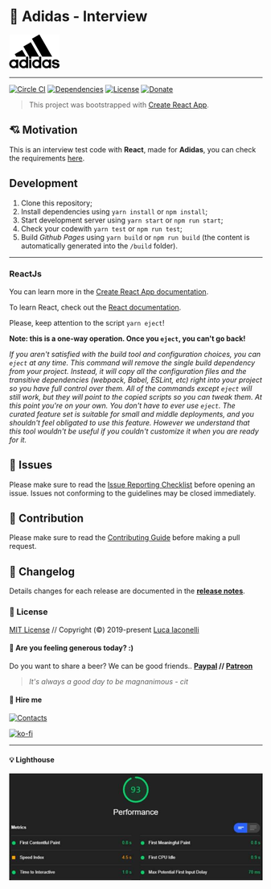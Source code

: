 # 🎉 Adidas - Interview

[![Adidas][adidas-src]][adidas-href]

___

[![Circle CI][circle-ci-src]][circle-ci-href]
[![Dependencies][dependencies-src]][dependencies-href]
[![License][license-src]][license-href]
[![Donate][donate-src]][donate-href]

[adidas-src]: ./public/imgs/logo.png
[adidas-href]: https://www.adidas.com/

[circle-ci-src]: https://img.shields.io/circleci/project/github/LuXDAmore/adidas-interview.svg?style=flat-square
[circle-ci-href]: https://circleci.com/gh/LuXDAmore/adidas-interview

[dependencies-src]: https://img.shields.io/badge/dependencies-up%20to%20date-brightgreen.svg?style=flat-square
[dependencies-href]: https://github.com/LuXDAmore/adidas-interview

[license-src]: https://img.shields.io/badge/license-MIT-brightgreen
[license-href]: https://github.com/LuXDAmore/adidas-interview

[donate-src]: https://img.shields.io/badge/paypal-donate-black.svg?style=flat-square
[donate-href]: https://www.paypal.com/paypalme2/luxdamore

> This project was bootstrapped with [Create React App](https://github.com/facebook/create-react-app).

## 💘 Motivation

This is an interview test code with **React**, made for **Adidas**, you can check the requirements [here](./public/requirements/REACT-Challenge-eCom.pdf).

## Development

1. Clone this repository;
2. Install dependencies using `yarn install` or `npm install`;
3. Start development server using `yarn start` or `npm run start`;
4. Check your codewith `yarn test` or `npm run test`;
5. Build *Github Pages* using `yarn build` or `npm run build` (the content is automatically generated into the `/build` folder).

___

### ReactJs

You can learn more in the [Create React App documentation](https://facebook.github.io/create-react-app/docs/getting-started).

To learn React, check out the [React documentation](https://reactjs.org/).

Please, keep attention to the script `yarn eject`!

**Note: this is a one-way operation. Once you `eject`, you can't go back!**

*If you aren't satisfied with the build tool and configuration choices, you can `eject` at any time. This command will remove the single build dependency from your project. Instead, it will copy all the configuration files and the transitive dependencies (webpack, Babel, ESLint, etc) right into your project so you have full control over them. All of the commands except `eject` will still work, but they will point to the copied scripts so you can tweak them. At this point you're on your own. You don't have to ever use `eject`. The curated feature set is suitable for small and middle deployments, and you shouldn't feel obligated to use this feature. However we understand that this tool wouldn't be useful if you couldn't customize it when you are ready for it.*

## 🐞 Issues

Please make sure to read the [Issue Reporting Checklist](/.github/ISSUE_TEMPLATE/bug_report.md) before opening an issue. Issues not conforming to the guidelines may be closed immediately.

## 👥 Contribution

Please make sure to read the [Contributing Guide](/.github/ISSUE_TEMPLATE/feature_request.md) before making a pull request.

## 📖 Changelog

Details changes for each release are documented in the [**release notes**](./CHANGELOG.md).

### 📃 License

[MIT License](./LICENSE) // Copyright (©) 2019-present [Luca Iaconelli](https://lucaiaconelli.it)

#### 💸 Are you feeling generous today?  :)

Do you want to share a beer? We can be good friends..
__[Paypal](https://www.paypal.me/luxdamore) // [Patreon](https://www.patreon.com/luxdamore)__

> _It's always a good day to be magnanimous - cit_

#### 💼 Hire me

[![Contacts](https://img.shields.io/badge/email-Contact%20me-success)](https://lucaiaconelli.it)

[![ko-fi](https://www.ko-fi.com/img/githubbutton_sm.svg)](https://ko-fi.com/luxdamore)

___

#### 💡 Lighthouse

![Lighthouse Audit](./lighthouse.jpg)
